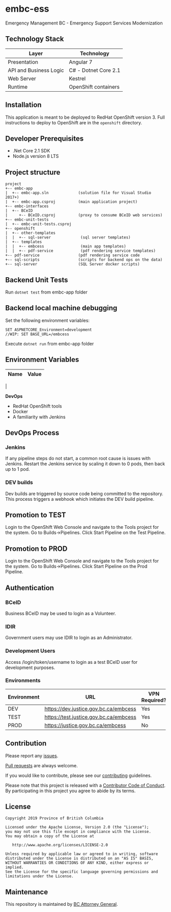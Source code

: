 # embc-ess
Emergency Management BC - Emergency Support Services Modernization


Technology Stack
-----------------

| Layer   | Technology |
| ------- | ------------ |
| Presentation | Angular 7 |
| API and Business Logic | C# - Dotnet Core 2.1 |
| Web Server | Kestrel |
| Runtime | OpenShift containers |

Installation
------------
This application is meant to be deployed to RedHat OpenShift version 3. Full instructions to deploy to OpenShift are in the `openshift` directory.

Developer Prerequisites
-----------------------
- .Net Core 2.1 SDK
- Node.js version 8 LTS

Project structure
-----------------
```
project
+-- embc-app
|  +-- embc-app.sln             (solution file for Visual Studio 2017+)
|  +-- embc-app.csproj          (main application project)
+-- embc-interfaces
|  +-- BCeID 
|     +-- BCeID.csproj          (proxy to consume BCeID web services)
+-- embc-unit-tests
|  +-- embc-unit-tests.csproj
+-- openshift
|  +-- other-templates
|  |  +-- sql-server             (sql server templates)
|  +-- templates
|  |  +-- embcess                (main app templates)
|  |  +-- pdf-service            (pdf rendering service templates)
+-- pdf-service                 (pdf rendering service code
+-- sql-scripts                 (scripts for backend ops on the data)
+-- sql-server                  (SQL Server docker scripts) 
```

Backend Unit Tests
-----------------------
Run ```dotnet test``` from embc-app folder

Backend local machine debugging
-------------------------------
Set the following environment variables:
```
SET ASPNETCORE_Environment=development
//WIP: SET BASE_URL=/embcess
```

Execute ```dotnet run``` from embc-app folder

Environment Variables
---------------------

| Name | Value |
| ---- | ----- |
| 

**DevOps**
- RedHat OpenShift tools
- Docker
- A familiarity with Jenkins

DevOps Process
-------------

### Jenkins

If any pipeline steps do not start, a common root cause is issues with Jenkins.  Restart the Jenkins service by scaling it down to 0 pods, then back up to 1 pod.

### DEV builds
Dev builds are triggered by source code being committed to the repository.  This process triggers a webhook which initiates the DEV build pipeline.

## Promotion to TEST
Login to the OpenShift Web Console and navigate to the Tools project for the system.  Go to Builds->Pipelines.  Click  Start Pipeline on the Test Pipeline.

## Promotion to PROD
Login to the OpenShift Web Console and navigate to the Tools project for the system.  Go to Builds->Pipelines.  Click  Start Pipeline on the Prod Pipeline.


Authentication
--------------

### BCeID

Business BCeID may be used to login as a Volunteer.

### IDIR

Government users may use IDIR to login as an Administrator.

### Development Users

Access /login/token/username to login as a test BCeID user for development purposes.

### Environments

| Environment | URL                                    | VPN Required? |
| ----------- | -------------------------------------- | ------------- |
| DEV         | https://dev.justice.gov.bc.ca/embcess  | Yes           |
| TEST        | https://test.justice.gov.bc.ca/embcess | Yes           |
| PROD        | https://justice.gov.bc.ca/embcess      | No            |


Contribution
------------

Please report any [issues](https://github.com/bcgov/embc-ess/issues).

[Pull requests](https://github.com/bcgov/embc-ess/pulls) are always welcome.

If you would like to contribute, please see our [contributing](CONTRIBUTING.md) guidelines.

Please note that this project is released with a [Contributor Code of Conduct](CODE_OF_CONDUCT.md). By participating in this project you agree to abide by its terms.

License
-------

    Copyright 2019 Province of British Columbia

    Licensed under the Apache License, Version 2.0 (the "License");
    you may not use this file except in compliance with the License.
    You may obtain a copy of the License at 

       http://www.apache.org/licenses/LICENSE-2.0

    Unless required by applicable law or agreed to in writing, software
    distributed under the License is distributed on an "AS IS" BASIS,
    WITHOUT WARRANTIES OR CONDITIONS OF ANY KIND, either express or implied.
    See the License for the specific language governing permissions and
    limitations under the License.

Maintenance
-----------

This repository is maintained by [BC Attorney General]( https://www2.gov.bc.ca/gov/content/governments/organizational-structure/ministries-organizations/ministries/justice-attorney-general ).
